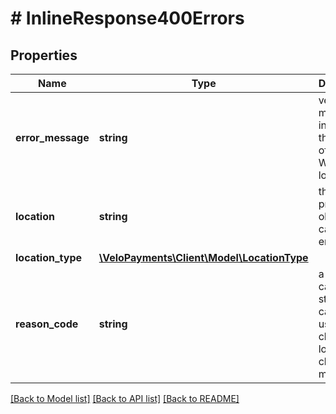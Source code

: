 # # InlineResponse400Errors

## Properties

Name | Type | Description | Notes
------------ | ------------- | ------------- | -------------
**error_message** | **string** | verbose message indicating the nature of the error Will be localised | [optional] 
**location** | **string** | the property or object that caused the error | [optional] 
**location_type** | [**\VeloPayments\Client\Model\LocationType**](LocationType.md) |  | [optional] 
**reason_code** | **string** | a camel-cased string that can be used by clients to localise client error messages | [optional] 

[[Back to Model list]](../../README.md#documentation-for-models) [[Back to API list]](../../README.md#documentation-for-api-endpoints) [[Back to README]](../../README.md)


